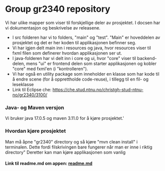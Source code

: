 # Group gr2340 repository 
 
Vi har ulike mapper som viser til forskjellige deler av prosjektet. I docsen har vi dokumentasjon og beskrivelse av releasene. 

- I src folderen har vi to folders, "main" og "test". "Main" er hoveddelen av prosjektet og det er her
koden til applikasjonen befinner seg. 
- Vi har igjen delt main inn i resources og java, hvor resources viser til fxml filen som definerer hvordan applikasjonen ser ut. 
- I java-folderen har vi delt inn i core og ui, hvor "core" viser til backend-delen, mens "ui" er frontend delen som starter applikasjonen og kobler "core" med fxml'en (i "kontrolleren").
- Vi har også en utility package som inneholder en klasse som har kode til å endre scene (for å opprettholde code-reuse), i tillegg til en fil- og leseklasse
- Link til Eclipse che: https://che.stud.ntnu.no/christgh-stud-ntnu-no/gr2340/3100/

### Java- og Maven versjon
Vi bruker java 17.0.5 og maven 3.11.0 for å kjøre prosjektet.'

### Hvordan kjøre prosjektet
Man må åpne "gr2340" directory og så kjøre "mvn clean install" i terminalen. Dette fordi filskrivingen 
bare fungerer når man er inne i riktig directory"
Deretter kan man kjøre applikasjonen som vanlig

#### Link til readme.md om appen: [readme.md](src/main/java/readme.md)

